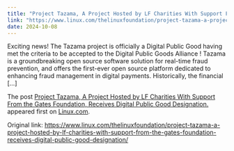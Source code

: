 ```yaml
---
title: "Project Tazama, A Project Hosted by LF Charities With Support From the Gates Foundation, Receives Digital Public Good Designation."
link: "https://www.linux.com/thelinuxfoundation/project-tazama-a-project-hosted-by-lf-charities-with-support-from-the-gates-foundation-receives-digital-public-good-designation/"
date: 2024-10-08
---
```


<p>Exciting news! The Tazama project is officially a Digital Public Good having met the criteria to be accepted to the Digital Public Goods Alliance ! Tazama is a groundbreaking open source software solution for real-time fraud prevention, and offers the first-ever open source platform dedicated to enhancing fraud management in digital payments. Historically, the financial [&#8230;]</p>
<p>The post <a rel="nofollow" href="https://www.linux.com/thelinuxfoundation/project-tazama-a-project-hosted-by-lf-charities-with-support-from-the-gates-foundation-receives-digital-public-good-designation/">Project Tazama, A Project Hosted by LF Charities With Support From the Gates Foundation, Receives Digital Public Good Designation.</a> appeared first on <a rel="nofollow" href="https://www.linux.com">Linux.com</a>.</p>


Original link: https://www.linux.com/thelinuxfoundation/project-tazama-a-project-hosted-by-lf-charities-with-support-from-the-gates-foundation-receives-digital-public-good-designation/